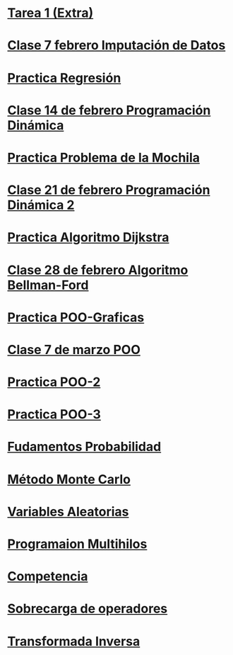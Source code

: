 # [Tarea 1 (Extra)](https://classroom.github.com/a/eV5TPTKI)

# [Clase 7 febrero Imputación de Datos](https://classroom.github.com/a/GBi1EQF8)

# [Practica Regresión](https://classroom.github.com/a/OExUrLNG)

# [Clase 14 de febrero Programación Dinámica](https://classroom.github.com/a/ikzD5jtv)

# [Practica Problema de la Mochila](https://classroom.github.com/a/LbZgNfEE)

# [Clase 21 de febrero Programación Dinámica 2](https://classroom.github.com/a/qXYTsVV6)

# [Practica Algoritmo Dijkstra](https://classroom.github.com/a/zmbJDKdv)

# [Clase 28 de febrero Algoritmo Bellman-Ford](https://classroom.github.com/a/MVvEY9hi)

# [Practica POO-Graficas](https://classroom.github.com/a/piwZ48y2)

# [Clase 7 de marzo POO](https://github.com/EduardoLinceGomez/Programacion-Avanzada-Alumnos/tree/main/POO-Graficas)

# [Practica POO-2](https://classroom.github.com/a/1l3HuqOZ)

# [Practica POO-3](https://classroom.github.com/a/-KAHi1sU)

# [Fudamentos Probabilidad](https://classroom.github.com/a/LGxng2mR)

# [Método Monte Carlo](https://classroom.github.com/a/2ImBELeP)

# [Variables Aleatorias](https://classroom.github.com/a/rP6jnshT)

# [Programaion Multihilos](https://classroom.github.com/a/YsYm6glU)

# [Competencia](https://classroom.github.com/a/Q0WEB8bj)

# [Sobrecarga de operadores](https://classroom.github.com/a/BuGonh6D)

# [Transformada Inversa](https://classroom.github.com/a/wWzCTLGH)